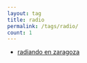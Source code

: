 ```yaml
---
layout: tag
title: radio
permalink: /tags/radio/
count: 1
---
```


- [radiando en zaragoza](https://jartigag.blog/radiando-zaragoza)

